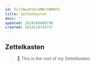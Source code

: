 ```yaml
---
id: EzJlNwa5SdvSMBrYNM0FG
title: Zettenkasten
desc: ''
updated: 1624160406790
created: 1624118744747
---
```


## Zettelkasten

> :notebook_with_decorative_cover: This is the root of my Zettelkasten.

